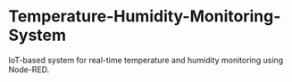 # Temperature-Humidity-Monitoring-System
IoT-based system for real-time temperature and humidity monitoring using Node-RED.
